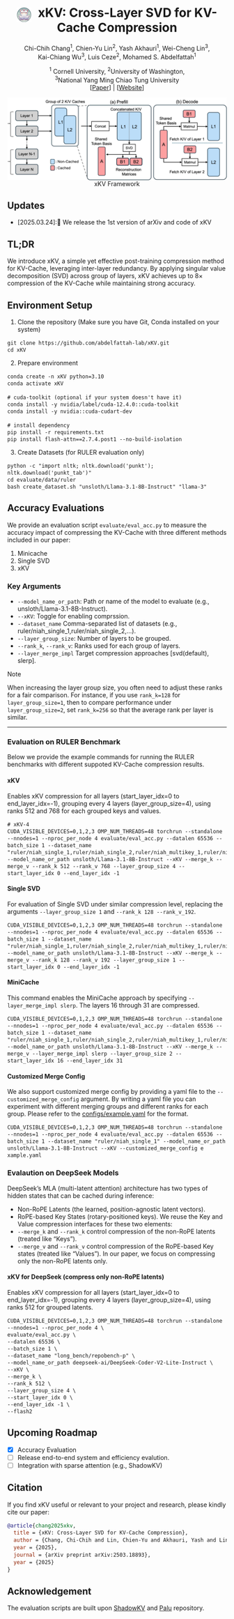 <div align="center">
<h1>
  <img 
    src="static/images/xKV_logo_cute.png" 
    style="height: 33px; vertical-align: middle; margin-right: 0.3em; margin-bottom: -4px;"
    alt="xKV Logo"
  />
  xKV: Cross-Layer SVD for KV-Cache Compression
</h1>

Chi-Chih Chang<sup>1</sup>, 
Chien-Yu Lin<sup>2</sup>, 
Yash Akhauri<sup>1</sup>, 
Wei-Cheng Lin<sup>3</sup>,<br>
Kai-Chiang Wu<sup>3</sup>, 
Luis Ceze<sup>2</sup>, 
Mohamed S. Abdelfattah<sup>1</sup>


<sup>1</sup> Cornell University,   <sup>2</sup>University of Washington,<br><sup>3</sup>National Yang Ming Chiao Tung University<br>
[<a href="https://arxiv.org/abs/2503.18893">Paper</a>] | [<a href="https://abdelfattah-lab.github.io/xKV/">Website</a>]

</div>
<div align="center">
<img src="static/images/overview.jpg" align="top"/>
<figcaption>xKV Framework</figcaption>
</div>

## Updates
- [2025.03.24]:🚀 We release the 1st version of arXiv and code of xKV

## TL;DR
We introduce xKV, a simple yet effective post-training compression method for KV-Cache, leveraging inter-layer redundancy. By applying singular value decomposition (SVD) across group of layers, xKV achieves up to 8× compression of the KV-Cache while maintaining strong accuracy.

## Environment Setup
1. Clone the repository (Make sure you have Git, Conda installed on your system)
```
git clone https://github.com/abdelfattah-lab/xKV.git
cd xKV
```

2. Prepare environment
```
conda create -n xKV python=3.10
conda activate xKV

# cuda-toolkit (optional if your system doesn't have it)
conda install -y nvidia/label/cuda-12.4.0::cuda-toolkit
conda install -y nvidia::cuda-cudart-dev

# install dependency
pip install -r requirements.txt
pip install flash-attn==2.7.4.post1 --no-build-isolation
```

3. Create Datasets (for RULER evaluation only)
```
python -c "import nltk; nltk.download('punkt'); nltk.download('punkt_tab')"
cd evaluate/data/ruler
bash create_dataset.sh "unsloth/Llama-3.1-8B-Instruct" "llama-3"
```

## Accuracy Evaluations
We provide an evaluation script `evaluate/eval_acc.py` to measure the accuracy impact of compressing the KV-Cache with three different methods included in our paper:
1. Minicache
2. Single SVD
3. xKV

### Key Arguments
+ `--model_name_or_path`: Path or name of the model to evaluate (e.g., unsloth/Llama-3.1-8B-Instruct).
+ `--xKV`: Toggle for enabling comprssion.
+ `--dataset_name` Comma-separated list of datasets (e.g., ruler/niah_single_1,ruler/niah_single_2,...).
+ `--layer_group_size`: Number of layers to be grouped.
+ `--rank_k`, `--rank_v`: Ranks used for each group of layers. 
+ `--layer_merge_impl` Target compression approaches [svd(default), slerp].
  

> [!NOTE] 
> When increasing the layer group size, you often need to adjust these ranks for a fair comparison. For instance, if you use `rank_k=128` for `layer_group_size=1`, then to compare performance under `layer_group_size=2`, set `rank_k=256` so that the average rank per layer is similar.
---

### Evaluation on RULER Benchmark
Below we provide the example commands for running the RULER benchmarks with different suppoted KV-Cache compression results.
#### xKV 
Enables xKV compression for all layers (start_layer_idx=0 to end_layer_idx=-1), grouping every 4 layers (layer_group_size=4), using ranks 512 and 768 for each grouped keys and values.
```
# xKV-4
CUDA_VISIBLE_DEVICES=0,1,2,3 OMP_NUM_THREADS=48 torchrun --standalone --nnodes=1 --nproc_per_node 4 evaluate/eval_acc.py --datalen 65536 --batch_size 1 --dataset_name "ruler/niah_single_1,ruler/niah_single_2,ruler/niah_multikey_1,ruler/niah_multikey_2,ruler/niah_multiquery,ruler/niah_multivalue,ruler/vt,ruler/fwe,ruler/qa_1,ruler/qa_2" --model_name_or_path unsloth/Llama-3.1-8B-Instruct --xKV --merge_k --merge_v --rank_k 512 --rank_v 768 --layer_group_size 4 --start_layer_idx 0 --end_layer_idx -1
```

#### Single SVD
For evaluation of Single SVD under similar compression level, replacing the arguments `--layer_group_size 1` and `--rank_k 128 --rank_v_192`.

```
CUDA_VISIBLE_DEVICES=0,1,2,3 OMP_NUM_THREADS=48 torchrun --standalone --nnodes=1 --nproc_per_node 4 evaluate/eval_acc.py --datalen 65536 --batch_size 1 --dataset_name "ruler/niah_single_1,ruler/niah_single_2,ruler/niah_multikey_1,ruler/niah_multikey_2,ruler/niah_multiquery,ruler/niah_multivalue,ruler/vt,ruler/fwe,ruler/qa_1,ruler/qa_2" --model_name_or_path unsloth/Llama-3.1-8B-Instruct --xKV --merge_k --merge_v --rank_k 128 --rank_v 192 --layer_group_size 1 --start_layer_idx 0 --end_layer_idx -1
```

#### MiniCache
This command enables the MiniCache approach by specifying `--layer_merge_impl slerp`. The layers 16 through 31 are compressed.
```
CUDA_VISIBLE_DEVICES=0,1,2,3 OMP_NUM_THREADS=48 torchrun --standalone --nnodes=1 --nproc_per_node 4 evaluate/eval_acc.py --datalen 65536 --batch_size 1 --dataset_name "ruler/niah_single_1,ruler/niah_single_2,ruler/niah_multikey_1,ruler/niah_multikey_2,ruler/niah_multiquery,ruler/niah_multivalue,ruler/vt,ruler/fwe,ruler/qa_1,ruler/qa_2" --model_name_or_path unsloth/Llama-3.1-8B-Instruct --xKV --merge_k --merge_v --layer_merge_impl slerp --layer_group_size 2 --start_layer_idx 16 --end_layer_idx 31
```

#### Customized Merge Config
We also support customized merge config by providing a yaml file to the `--customized_merge_config` argument. By writing a yaml file you can experiment with different merging groups and different ranks for each group. Please refer to the [configs/example.yaml](configs/example.yaml) for the format. 
```
CUDA_VISIBLE_DEVICES=0,1,2,3 OMP_NUM_THREADS=48 torchrun --standalone --nnodes=1 --nproc_per_node 4 evaluate/eval_acc.py --datalen 65536 --batch_size 1 --dataset_name "ruler/niah_single_1" --model_name_or_path unsloth/Llama-3.1-8B-Instruct --xKV --customized_merge_config e
xample.yaml 
```


### Evalaution on DeepSeek Models
DeepSeek’s MLA (multi-latent attention) architecture has two types of hidden states that can be cached during inference:
+ Non-RoPE Latents (the learned, position-agnostic latent vectors).
+ RoPE-based Key States (rotary-positioned keys).
We reuse the Key and Value compression interfaces for these two elements:
+ `--merge_k` and `--rank_k` control compression of the non-RoPE latents (treated like “Keys”).
+ `--merge_v` and `--rank_v` control compression of the RoPE-based Key states (treated like “Values”).
In our paper, we focus on compressing only the non-RoPE latents only.

#### xKV for DeepSeek (compress only non-RoPE latents)
Enables xKV compression for all layers (start_layer_idx=0 to end_layer_idx=-1), grouping every 4 layers (layer_group_size=4), using ranks 512 for grouped latents.
```
CUDA_VISIBLE_DEVICES=0,1,2,3 OMP_NUM_THREADS=48 torchrun --standalone --nnodes=1 --nproc_per_node 4 \
evaluate/eval_acc.py \
--datalen 65536 \
--batch_size 1 \
--dataset_name "long_bench/repobench-p" \
--model_name_or_path deepseek-ai/DeepSeek-Coder-V2-Lite-Instruct \
--xKV \
--merge_k \
--rank_k 512 \
--layer_group_size 4 \
--start_layer_idx 0 \
--end_layer_idx -1 \
--flash2
```

## Upcoming Roadmap
- [x] Accuracy Evaluation
- [ ] Release end-to-end system and efficiency evalution.
- [ ] Integration with sparse attention (e.g., ShadowKV)

## Citation
If you find xKV useful or relevant to your project and research, please kindly cite our paper:
```bibtex
@article{chang2025xkv,
  title = {xKV: Cross-Layer SVD for KV-Cache Compression},
  author = {Chang, Chi-Chih and Lin, Chien-Yu and Akhauri, Yash and Lin, Wei-Cheng and Wu, Kai-Chiang and Ceze, Luis and Abdelfattah, Mohamed S.},
  year = {2025},
  journal = {arXiv preprint arXiv:2503.18893},
  year = {2025}
}
```

## Acknowledgement
The evaluation scripts are built upon [ShadowKV](https://github.com/bytedance/ShadowKV) and [Palu](https://github.com/shadowpa0327/Palu) repository.